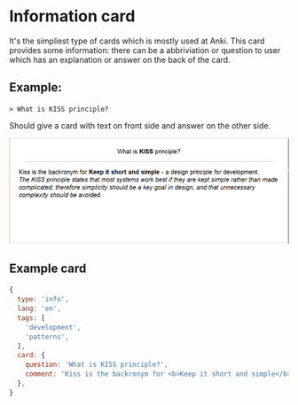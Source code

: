 # Information card

It's the simpliest type of cards which is mostly used at Anki.
This card provides some information: there can be a abbriviation or question to user which has an explanation or answer on the back of the card.

## Example:

```
> What is KISS principle?
```

Should give a card with text on front side and answer on the other side.

<img alt="Example of information card" src="./images/information-card.png">

## Example card

```javascript
{
  type: 'info',
  lang: 'en',
  tags: [
    'development',
    'patterns',
  ],
  card: {
    question: 'What is KISS principle?',
    comment: 'Kiss is the backronym for <b>Keep it short and simple</b> - a design principle for development.<br /><i>The KISS principle states that most systems work best if they are kept simple rather than made complicated; therefore simplicity should be a key goal in design, and that unnecessary complexity should be avoided.</i>',
  },
}
```
